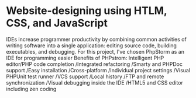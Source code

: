 # Website-designing using HTLM, CSS, and JavaScript
IDEs increase programmer productivity by combining common activities of writing software into a single application: editing source code, building executables, and debugging.
For this project, I've chosen PhpStorm as an IDE for programming easier
Benefits of PHPstrom:
Intelligent PHP editor/PHP code completion
/Integrated refactoring
/Smarty and PHPDoc support
/Easy installation
/Cross-platform
/Individual project settings
/Visual PHPUnit test runner
/VCS support
/Local history
/FTP and remote synchronization
/Visual debugging inside the IDE
/HTML5 and CSS editor including zen coding


